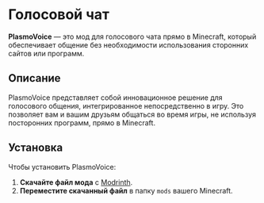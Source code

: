 # Голосовой чат

**PlasmoVoice** — это мод для голосового чата прямо в Minecraft, который обеспечивает общение без необходимости использования сторонних сайтов или программ.

## Описание

PlasmoVoice представляет собой инновационное решение для голосового общения, интегрированное непосредственно в игру. Это позволяет вам и вашим друзьям общаться во время игры, не используя посторонних программ, прямо в Minecraft.

## Установка

Чтобы установить PlasmoVoice:

1. **Скачайте файл мода** с [Modrinth](https://modrinth.com/plugin/plasmo-voice/version/fabric-1.21-2.0.10).
2. **Переместите скачанный файл** в папку `mods` вашего Minecraft.